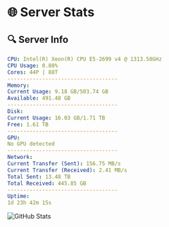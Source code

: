 # 🌐 Server Stats
## 🔍 Server Info
```yaml
CPU: Intel(R) Xeon(R) CPU E5-2699 v4 @ 1313.58GHz
CPU Usage: 0.80%
Cores: 44P | 88T
-----------------------------------
Memory:
Current Usage: 9.18 GB/503.74 GB
Available: 491.48 GB
-----------------------------------
Disk:
Current Usage: 16.03 GB/1.71 TB
Free: 1.61 TB
-----------------------------------
GPU:
No GPU detected
-----------------------------------
Network:
Current Transfer (Sent): 156.75 MB/s
Current Transfer (Received): 2.41 MB/s
Total Sent: 13.48 TB
Total Received: 445.85 GB
-----------------------------------
Uptime:
1d 23h 42m 15s
```
![GitHub Stats](https://img.shields.io/badge/Updated-2025-02-09_22:25:33-blue)